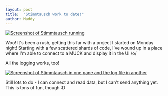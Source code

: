 ```yaml
---
layout: post
title:  "Stimmtausch work to date!"
author: Maddy
---
```


[![Screenshot of Stimmtausch running](/assets/2019-01-31.1.png)](/assets/2019-01-31.1.png)

Woo! It's been a rush, getting this far with a project I started on Monday night! Starting with a few scattered shards of code, I've wound up in a place where I'm able to connect to a MUCK and display it in the UI \o/

All the logging works, too!

[![Screenshot of Stimmtausch in one pane and the log file in another](/assets/2019-01-31.2.png)](/assets/2019-01-31.2.png)

Still lots to do - I can connect and read data, but I can't send anything yet. This is tons of fun, though :D
